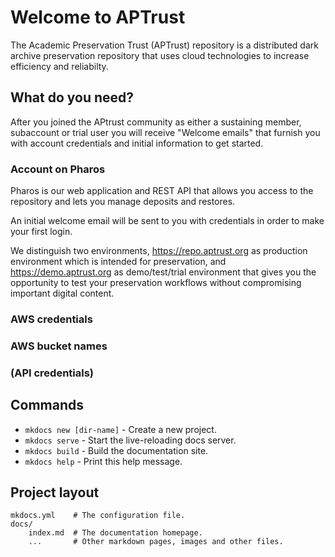 # Welcome to APTrust

The Academic Preservation Trust (APTrust) repository is a distributed dark
archive preservation repository that uses cloud technologies to increase
efficiency and reliabilty.

## What do you need?
After you joined the APtrust community as either a sustaining member, subaccount
or trial user you will receive "Welcome emails" that furnish you with account
credentials and initial information to get started.

### Account on Pharos
Pharos is our web application and REST API that allows you access to the
repository and lets you manage deposits and restores.

An initial welcome email will be sent to you with credentials in order to make
your first login.

We distinguish two environments, https://repo.aptrust.org as production
environment which is intended for preservation, and https://demo.aptrust.org as
demo/test/trial environment that gives you the opportunity to test your
preservation workflows without compromising important digital content.

### AWS credentials
### AWS bucket names
### (API credentials)



## Commands

* `mkdocs new [dir-name]` - Create a new project.
* `mkdocs serve` - Start the live-reloading docs server.
* `mkdocs build` - Build the documentation site.
* `mkdocs help` - Print this help message.

## Project layout

    mkdocs.yml    # The configuration file.
    docs/
        index.md  # The documentation homepage.
        ...       # Other markdown pages, images and other files.
